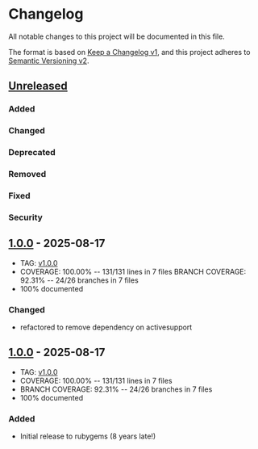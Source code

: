 # Changelog
All notable changes to this project will be documented in this file.

The format is based on [Keep a Changelog v1](https://keepachangelog.com/en/1.0.0/),
and this project adheres to [Semantic Versioning v2](https://semver.org/spec/v2.0.0.html).

## [Unreleased]
### Added
### Changed
### Deprecated
### Removed
### Fixed
### Security

## [1.0.0] - 2025-08-17
- TAG: [v1.0.0][1.0.0t]
- COVERAGE: 100.00% -- 131/131 lines in 7 files
  BRANCH COVERAGE:  92.31% -- 24/26 branches in 7 files
- 100% documented
### Changed
- refactored to remove dependency on activesupport

## [1.0.0] - 2025-08-17
- TAG: [v1.0.0][1.0.0t]
- COVERAGE: 100.00% -- 131/131 lines in 7 files
- BRANCH COVERAGE:  92.31% -- 24/26 branches in 7 files
- 100% documented
### Added
- Initial release to rubygems (8 years late!)

[Unreleased]: https://gitlab.com/galtzo-floss/timecop-rspec/-/compare/v1.0.1...main
[1.0.1]: https://gitlab.com/galtzo-floss/timecop-rspec/-/compare/v1.0.0...v1.0.1
[1.0.1t]: https://gitlab.com/galtzo-floss/timecop-rspec/-/tags/v1.0.0
[1.0.0]: https://gitlab.com/galtzo-floss/timecop-rspec/-/compare/13c672f32c466824277d04c932e3244deb6451ea...v1.0.0
[1.0.0t]: https://gitlab.com/galtzo-floss/timecop-rspec/-/tags/v1.0.0
